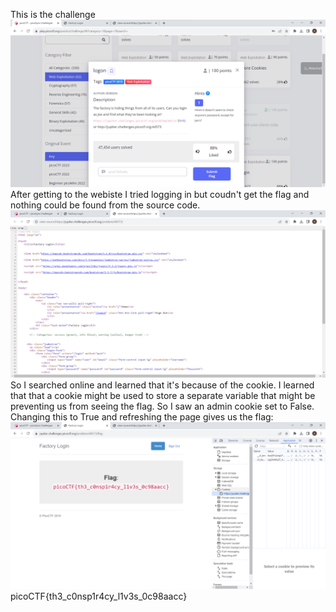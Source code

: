 This is the challenge 
![](./SS/logon-1.png)
After getting to the webiste I tried logging in but coudn't get the flag and nothing could be found from the source code.
![](./SS/logon-2.png)
So I searched online and learned that it's because of the cookie.
I learned that that a cookie might be used to store a separate variable that might be preventing us from seeing the flag. So I saw an admin cookie set to False. Changing this to True and refreshing the page gives us the flag:
![](./SS/logon-3.png)
picoCTF{th3_c0nsp1r4cy_l1v3s_0c98aacc}